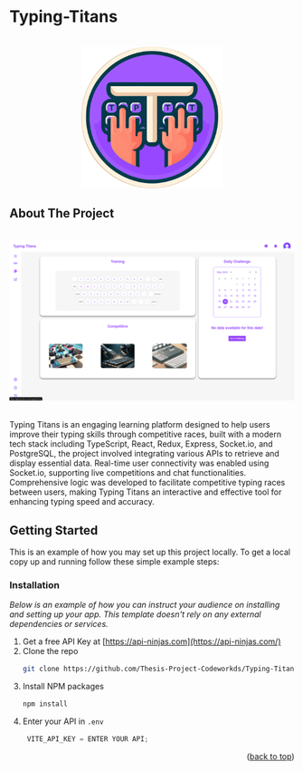 # Typing-Titans

<!-- PROJECT LOGO -->
<br />
<div align="center">
    <img src="./client/src/assets/Group 1332.png" alt="Logo" width="250" height="250">
</div>

## About The Project

<br />
<div align="center">
    <img src="./client/src/assets/landingPage.png" alt="Landing Page">
</div>
<br />

Typing Titans is an engaging learning platform designed to help users improve their typing skills through competitive races, built with a modern tech stack including TypeScript, React, Redux, Express, Socket.io, and PostgreSQL, the project involved integrating various APIs to retrieve and display essential data. Real-time user connectivity was enabled using Socket.io, supporting live competitions and chat functionalities. Comprehensive logic was developed to facilitate competitive typing races between users, making Typing Titans an interactive and effective tool for enhancing typing speed and accuracy.

<!-- GETTING STARTED -->
## Getting Started

This is an example of how you may set up this project locally.
To get a local copy up and running follow these simple example steps:


### Installation

_Below is an example of how you can instruct your audience on installing and setting up your app. This template doesn't rely on any external dependencies or services._

1. Get a free API Key at [https://api-ninjas.com](https://api-ninjas.com/)
2. Clone the repo
   ```sh
   git clone https://github.com/Thesis-Project-Codeworkds/Typing-Titans
   ```
3. Install NPM packages
   ```sh
   npm install
   ```
4. Enter your API in `.env`
   ```js
    VITE_API_KEY = ENTER YOUR API;
   ```

<p align="right">(<a href="#readme-top">back to top</a>)</p>

